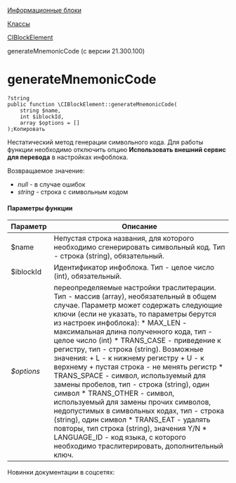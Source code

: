 [Информационные блоки](/api_help/iblock/index.php)

[Классы](/api_help/iblock/classes/index.php)

[CIBlockElement](/api_help/iblock/classes/ciblockelement/index.php)

generateMnemonicCode (с версии 21.300.100)

generateMnemonicCode
====================

```
?string
public function \CIBlockElement::generateMnemonicCode(
	string $name,
	int $iblockId,
	array $options = []
);Копировать
```

Нестатический метод генерации символьного кода. Для работы функции необходимо отключить опцию **Использовать внешний сервис для перевода** в настройках инфоблока.

Возвращаемое значение:

* *null* - в случае ошибок
* *string* - строка с символьным кодом

#### Параметры функции

| Параметр | Описание |
| --- | --- |
| $name | Непустая строка названия, для которого необходимо сгенерировать символьный код. Тип - строка (string), обязательный. |
| $iblockId | Идентификатор инфоблока. Тип - целое число (int), обязательный. |
| *$options* | переопределяемые настройки траслитерации. Тип - массив (array), необязательный в общем случае. Параметр может содержать следующие ключи (если не указать, то параметры берутся из настроек инфоблока):   * MAX\_LEN - максимальная длина полученного кода, тип - целое число (int) * TRANS\_CASE - приведение к регистру, тип - строка (string). Возможные значения:   + L - к нижнему регистру   + U - к верхнему   + пустая строка - не менять регистр * TRANS\_SPACE - символ, используемый для замены пробелов, тип - строка (string), один символ * TRANS\_OTHER - символ, используемый для замены прочих символов, недопустимых в символьных кодах, тип - строка (string), один символ * TRANS\_EAT - удалять повторы, тип строка (string), значения Y/N * LANGUAGE\_ID - код языка, с которого необходимо траслитерировать, дополнительный ключ. |

Новинки документации в соцсетях:
